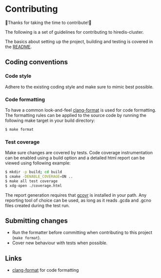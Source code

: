 # Contributing

:tada:Thanks for taking the time to contribute!:tada:

The following is a set of guidelines for contributing to hiredis-cluster.

The basics about setting up the project, building and testing is covered in
the [README](README.md).

## Coding conventions

### Code style

Adhere to the existing coding style and make sure to mimic best possible.

### Code formatting

To have a common look-and-feel [clang-format](https://clang.llvm.org/docs/ClangFormat.html)
is used for code formatting. The formatting rules can be applied to the
source code by running the following make target in your build directory:

```sh
$ make format
```

### Test coverage

Make sure changes are covered by tests.
Code coverage instrumentation can be enabled using a build option and
a detailed html report can be viewed using following example:

```sh
$ mkdir -p build; cd build
$ cmake -DENABLE_COVERAGE=ON ..
$ make all test coverage
$ xdg-open ./coverage.html
```

The report generation requires that [gcovr](https://gcovr.com/en/stable/index.html)
is installed in your path. Any reporting tool of choice can be used, as long as
it reads .gcda and .gcno files created during the test run.

## Submitting changes

* Run the formatter before committing when contributing to this project (`make format`).
* Cover new behaviour with tests when possible.

## Links

* [clang-format](https://apt.llvm.org/) for code formatting
